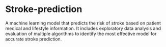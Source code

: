 # Stroke-prediction
A machine learning model that predicts the risk of stroke based on patient medical and lifestyle information. It includes exploratory data analysis and evaluation of multiple algorithms to identify the most effective model for accurate stroke prediction.
